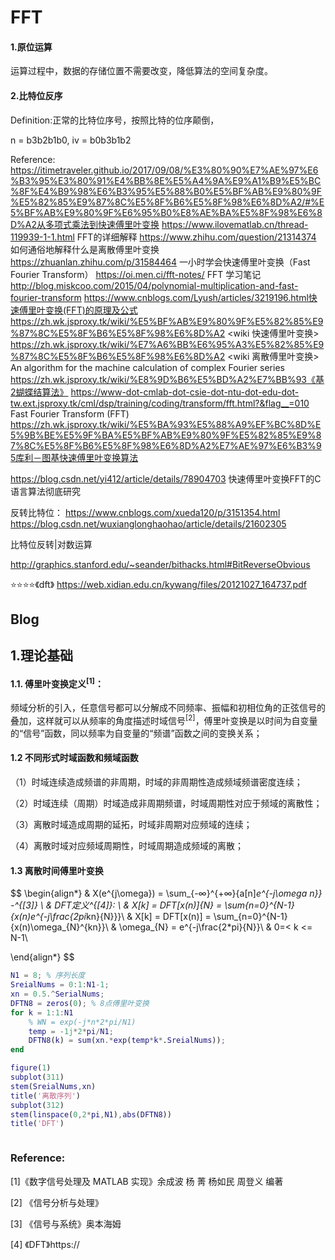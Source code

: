 # FFT

#### 1.原位运算

  运算过程中，数据的存储位置不需要改变，降低算法的空间复杂度。

#### 2.比特位反序

  Definition:正常的比特位序号，按照比特的位序颠倒，

  n = b3b2b1b0, iv = b0b3b1b2

Reference:
https://itimetraveler.github.io/2017/09/08/%E3%80%90%E7%AE%97%E6%B3%95%E3%80%91%E4%BB%8E%E5%A4%9A%E9%A1%B9%E5%BC%8F%E4%B9%98%E6%B3%95%E5%88%B0%E5%BF%AB%E9%80%9F%E5%82%85%E9%87%8C%E5%8F%B6%E5%8F%98%E6%8D%A2/#%E5%BF%AB%E9%80%9F%E6%95%B0%E8%AE%BA%E5%8F%98%E6%8D%A2从多项式乘法到快速傅里叶变换
https://www.ilovematlab.cn/thread-119939-1-1.html FFT的详细解释
https://www.zhihu.com/question/21314374 如何通俗地解释什么是离散傅里叶变换
https://zhuanlan.zhihu.com/p/31584464 一小时学会快速傅里叶变换（Fast Fourier Transform）
https://oi.men.ci/fft-notes/ FFT 学习笔记
http://blog.miskcoo.com/2015/04/polynomial-multiplication-and-fast-fourier-transform
https://www.cnblogs.com/Lyush/articles/3219196.html快速傅里叶变换(FFT)的原理及公式
https://zh.wk.jsproxy.tk/wiki/%E5%BF%AB%E9%80%9F%E5%82%85%E9%87%8C%E5%8F%B6%E5%8F%98%E6%8D%A2 <wiki 快速傅里叶变换>
https://zh.wk.jsproxy.tk/wiki/%E7%A6%BB%E6%95%A3%E5%82%85%E9%87%8C%E5%8F%B6%E5%8F%98%E6%8D%A2 <wiki 离散傅里叶变换>
An algorithm for the machine calculation of complex Fourier series
https://zh.wk.jsproxy.tk/wiki/%E8%9D%B6%E5%BD%A2%E7%BB%93《基2蝴蝶结算法》
https://www-dot-cmlab-dot-csie-dot-ntu-dot-edu-dot-tw.ext.jsproxy.tk/cml/dsp/training/coding/transform/fft.html?&flag__=010 Fast Fourier Transform (FFT)
https://zh.wk.jsproxy.tk/wiki/%E5%BA%93%E5%88%A9%EF%BC%8D%E5%9B%BE%E5%9F%BA%E5%BF%AB%E9%80%9F%E5%82%85%E9%87%8C%E5%8F%B6%E5%8F%98%E6%8D%A2%E7%AE%97%E6%B3%95库利－图基快速傅里叶变换算法 

<https://blog.csdn.net/yi412/article/details/78904703> 快速傅里叶变换FFT的C语言算法彻底研究

反转比特位：
https://www.cnblogs.com/xueda120/p/3151354.html
https://blog.csdn.net/wuxianglonghaohao/article/details/21602305

比特位反转|对数运算

http://graphics.stanford.edu/~seander/bithacks.html#BitReverseObvious

⭐⭐⭐⭐《dft》 https://web.xidian.edu.cn/kywang/files/20121027_164737.pdf 



## Blog

## 1.理论基础

#### 1.1. 傅里叶变换定义${^{[1]}}$：

  频域分析的引入，任意信号都可以分解成不同频率、振幅和初相位角的正弦信号的叠加，这样就可以从频率的角度描述时域信号${^{[2]}}​$，傅里叶变换是以时间为自变量的“信号”函数，同以频率为自变量的“频谱”函数之间的变换关系；

#### 1.2 不同形式时域函数和频域函数

（1）时域连续造成频谱的非周期，时域的非周期性造成频域频谱密度连续；

（2）时域连续（周期）时域造成非周期频谱，时域周期性对应于频域的离散性；

（3）离散时域造成周期的延拓，时域非周期对应频域的连续；

（4）离散时域对应频域周期性，时域周期造成频域的离散；

#### 1.3 离散时间傅里叶变换

$$
\begin{align*}
& X(e^{j\omega}) = \sum_{-∞}^{+∞}{a[n]*e^{-j\omega n}} -^{[3]} \\
& DFT定义^{[4]}: \\
& X[k] = DFT[x(n)]_{N} = \sum_{n=0}^{N-1}{x(n)*e^{-j\frac{2*pi*kn}{N}}}\\
& X[k] = DFT[x(n)] = \sum_{n=0}^{N-1}{x(n)\omega_{N}^{kn}}\\
& \omega_{N} = e^{-j\frac{2*pi}{N}}\\
& 0=< k <= N-1\\

\end{align*}
$$







```matlab
N1 = 8; % 序列长度
SreialNums = 0:1:N1-1;
xn = 0.5.^SerialNums;
DFTN8 = zeros(0); % 8点傅里叶变换
for k = 1:1:N1
	% WN = exp(-j*n*2*pi/N1)
	temp = -1j*2*pi/N1;
	DFTN8(k) = sum(xn.*exp(temp*k*.SreialNums));
end

figure(1)
subplot(311)
stem(SreialNums,xn)
title('离散序列')
subplot(312)
stem(linspace(0,2*pi,N1),abs(DFTN8))
title('DFT')



```



### Reference:

[1]《数字信号处理及 MATLAB 实现》余成波 杨 菁 杨如民 周登义 编著

[2] 《信号分析与处理》

[3] 《信号与系统》奥本海姆

[4] 《DFT》https://